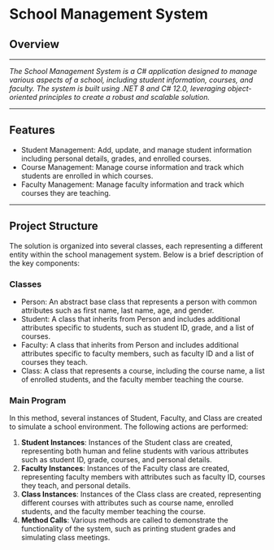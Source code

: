 # School Management System

## Overview

---

*The School Management System is a C# application designed to manage various aspects of a school, including student information, courses, and faculty. The system is built using .NET 8 and C# 12.0, leveraging object-oriented principles to create a robust and scalable solution.*

---

## Features

- Student Management: Add, update, and manage student information including personal details, grades, and enrolled courses.
- Course Management: Manage course information and track which students are enrolled in which courses.
- Faculty Management: Manage faculty information and track which courses they are teaching.

---

## Project Structure

The solution is organized into several classes, each representing a different entity within the school management system. Below is a brief description of the key components:

### Classes

- Person: An abstract base class that represents a person with common attributes such as first name, last name, age, and gender.
- Student: A class that inherits from Person and includes additional attributes specific to students, such as student ID, grade, and a list of courses.
- Faculty: A class that inherits from Person and includes additional attributes specific to faculty members, such as faculty ID and a list of courses they teach.
- Class: A class that represents a course, including the course name, a list of enrolled students, and the faculty member teaching the course.

### Main Program

In this method, several instances of Student, Faculty, and Class are created to simulate a school environment. The following actions are performed:

1. **Student Instances**: Instances of the Student class are created, representing both human and feline students with various attributes such as student ID, grade, courses, and personal details.
2. **Faculty Instances**: Instances of the Faculty class are created, representing faculty members with attributes such as faculty ID, courses they teach, and personal details.
3. **Class Instances**: Instances of the Class class are created, representing different courses with attributes such as course name, enrolled students, and the faculty member teaching the course.
4. **Method Calls**: Various methods are called to demonstrate the functionality of the system, such as printing student grades and simulating class meetings.
